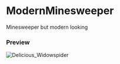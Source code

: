 # ModernMinesweeper
Minesweeper but modern looking

### Preview
![Delicious_Widowspider](https://user-images.githubusercontent.com/36999320/130079322-a56aff03-9852-4f87-be09-8ee4991996ff.gif)
